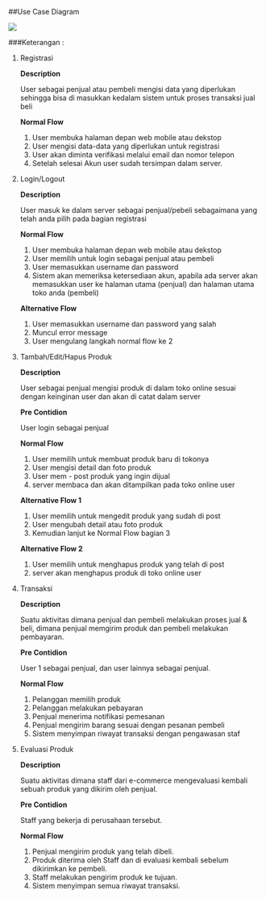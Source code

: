 ##Use Case Diagram

![](https://i.imgur.com/NKOhoxD.png)

###Keterangan :

1.	Registrasi
	
	**Description**
	
	User sebagai penjual atau pembeli mengisi data yang diperlukan sehingga bisa di masukkan kedalam sistem untuk proses transaksi jual beli 

	**Normal Flow**

	1.	User membuka halaman depan web mobile atau dekstop
	2.	User mengisi data-data yang diperlukan untuk registrasi
	3.	User akan diminta verifikasi melalui email dan nomor telepon
	4.	Setelah selesai Akun user sudah tersimpan dalam server.
	


2.	Login/Logout
	
	**Description**

	User masuk ke dalam server sebagai penjual/pebeli sebagaimana yang telah anda pilih pada bagian registrasi

	**Normal Flow**

	1.	User membuka halaman depan web mobile atau dekstop
	2.	User memilih untuk login sebagai penjual atau pembeli
	3.	User memasukkan username dan password
	4.	Sistem akan memeriksa ketersediaan akun, apabila ada server akan memasukkan user ke halaman utama  (penjual) dan halaman utama toko anda (pembeli)
	
	**Alternative Flow**
	
	1.	User memasukkan username dan password yang salah
	2.	Muncul error message
	3.	User mengulang langkah normal flow ke 2

3.	Tambah/Edit/Hapus Produk

	**Description**

	User sebagai penjual mengisi produk di dalam toko online sesuai dengan keinginan user dan akan di catat dalam server

	**Pre Contidion**
	
	User login sebagai penjual

	**Normal Flow**
	
	1.	User memilih untuk membuat produk baru di tokonya
	2.	User mengisi detail dan foto produk
	3.	User mem - post produk yang ingin dijual
	4.	server membaca dan akan ditampilkan pada toko online user
	
	**Alternative Flow 1**
	1. User memilih untuk mengedit produk yang sudah di post
	2. User mengubah detail atau foto produk
	3. Kemudian lanjut ke Normal Flow bagian 3

	**Alternative Flow 2**
	1. User memilih untuk menghapus produk yang telah di post
	2. server akan menghapus produk di toko online user

4.	Transaksi
	
	**Description**

	Suatu aktivitas dimana penjual dan pembeli melakukan proses jual & beli, dimana penjual memgirim produk dan pembeli melakukan pembayaran.
	

	**Pre Contidion**

	User 1 sebagai penjual, dan user lainnya sebagai penjual.
	
	
	**Normal Flow**

	1. Pelanggan memilih produk
	2. Pelanggan melakukan pebayaran
	3. Penjual menerima notifikasi pemesanan
	4. Penjual mengirim barang sesuai dengan pesanan pembeli
	5. Sistem menyimpan riwayat transaksi dengan pengawasan staf



5. Evaluasi Produk
	
	**Description**

	Suatu aktivitas dimana staff dari e-commerce mengevaluasi kembali sebuah produk yang dikirim oleh penjual.
	

	**Pre Contidion**

	Staff yang bekerja di perusahaan tersebut.
	
	
	**Normal Flow**

	1. Penjual mengirim produk yang telah dibeli.
	2. Produk diterima oleh Staff dan di evaluasi kembali sebelum dikirimkan ke pembeli.
	3. Staff melakukan pengirim produk ke tujuan.
	4. Sistem menyimpan semua riwayat transaksi.
	


 